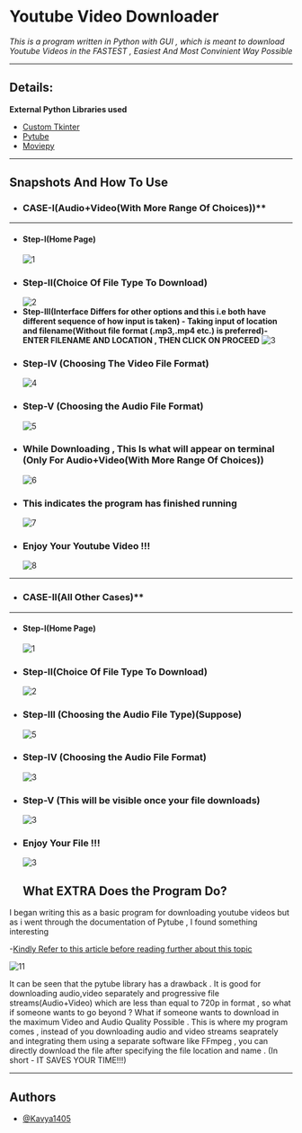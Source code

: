 # **Youtube Video Downloader**

*This is a program written in Python with GUI , which is meant to download Youtube Videos in the FASTEST , Easiest And Most Convinient Way Possible*

---
## Details:

 **External Python Libraries used**

 - [Custom Tkinter](https://github.com/TomSchimansky/CustomTkinter)
 - [Pytube](https://pytube.io/en/latest/)
 - [Moviepy](https://zulko.github.io/moviepy/)

 ---
## Snapshots And How To Use
- ### CASE-I(Audio+Video(With More Range Of Choices))**
---
* #### Step-I(Home Page)
  ![1](images/S1.png)
* ### Step-II(Choice Of File Type To Download)
  ![2](images/S2.png)
* **Step-III(Interface Differs for other options and this i.e both have different sequence of how input is taken) - Taking input of location and filename(Without file format (.mp3,.mp4 etc.) is preferred)-ENTER FILENAME AND LOCATION , THEN CLICK ON PROCEED**
  ![3](images/S3.png)
* ### Step-IV (Choosing The Video File Format)
  ![4](images/S4.png)
* ### Step-V (Choosing the Audio File Format)
  ![5](images/S5.png)
* ### While Downloading , This Is what will appear on terminal (**Only For  Audio+Video(With More Range Of Choices)**)
  ![6](images/S6.png)
* ### This indicates the program has finished running 
  ![7](images/S7.png)
* ### Enjoy Your Youtube Video !!!
  ![8](images/S8.png)
---
  - ### CASE-II(All Other Cases)**
---
* #### Step-I(Home Page)
  ![1](images/S1.png)
* ### Step-II(Choice Of File Type To Download)
  ![2](images/S2.png)
* ### Step-III (Choosing the Audio File Type)(Suppose)
  ![5](images/S5.png)
* ### Step-IV (Choosing the Audio File Format)
   ![3](images/S3.png)
* ### Step-V (This will be visible once your file downloads)
   ![3](images/S3.png)
* ### Enjoy Your File !!!
   ![3](images/S10.png)

  ## What EXTRA Does the Program Do?
I began writing this as a basic program for downloading youtube videos but as i went through the documentation of Pytube , I found something interesting

-[Kindly Refer to this article before reading further about this topic](https://pytube.io/en/latest/user/streams.html#filtering-streams)

![11](images/SS11.png)

It can be seen that the pytube library has a drawback . It is good for downloading audio,video separately and progressive file streams(Audio+Video) which are less than equal to 720p in format , so what if someone wants to go beyond ? What if someone wants to download in the maximum Video and Audio Quality Possible . This is where my program comes , instead of you downloading audio and video streams seaprately and integrating them using a separate software like FFmpeg , you can directly download the file after specifying the file location and name . (In short - IT SAVES YOUR TIME!!!)

---

## Authors

- [@Kavya1405](https://github.com/Kavya879)
